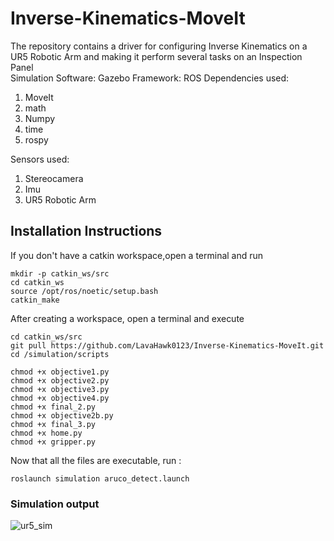 # Inverse-Kinematics-MoveIt
The repository contains a driver for configuring Inverse Kinematics on a UR5 Robotic Arm and making it perform several tasks on an Inspection Panel
<br>
Simulation Software: Gazebo
Framework: ROS
Dependencies used:
<ol><li>MoveIt
<li>math
<li>Numpy
<li>time
<li>rospy</ol>

Sensors used:
1) Stereocamera 
2) Imu
3) UR5 Robotic Arm

<h2> Installation Instructions</h3>
If you don't have a catkin workspace,open a terminal and run

```
mkdir -p catkin_ws/src
cd catkin_ws
source /opt/ros/noetic/setup.bash
catkin_make

```
After creating a workspace, open a terminal and execute

```
cd catkin_ws/src
git pull https://github.com/LavaHawk0123/Inverse-Kinematics-MoveIt.git
cd /simulation/scripts

chmod +x objective1.py
chmod +x objective2.py
chmod +x objective3.py
chmod +x objective4.py
chmod +x final_2.py
chmod +x objective2b.py
chmod +x final_3.py
chmod +x home.py
chmod +x gripper.py
```

Now that all the files are executable, run : 
```
roslaunch simulation aruco_detect.launch
```

<h3> Simulation output</h3>

![ur5_sim](https://user-images.githubusercontent.com/75236655/182920688-79b243a7-e8d8-4fbb-8145-672ec7efcd69.gif)
